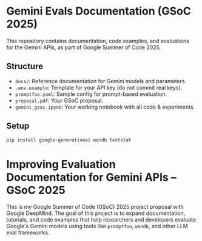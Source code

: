 
# Gemini Evals Documentation (GSoC 2025)

This repository contains documentation, code examples, and evaluations for the Gemini APIs, as part of Google Summer of Code 2025.

## Structure

- `docs/`: Reference documentation for Gemini models and parameters.
- `.env.example`: Template for your API key (do not commit real keys).
- `promptfoo.yaml`: Sample config for prompt-based evaluation.
- `proposal.pdf`: Your GSoC proposal.
- `gemini_gsoc.ipynb`: Your working notebook with all code & experiments.

## Setup

```bash
pip install google-generativeai wandb textstat
```


# Improving Evaluation Documentation for Gemini APIs – GSoC 2025

This is my Google Summer of Code (GSoC) 2025 project proposal with Google DeepMind. The goal of this project is to expand documentation, tutorials, and code examples that help researchers and developers evaluate Google's Gemini models using tools like `promptfoo`, `wandb`, and other LLM eval frameworks.
